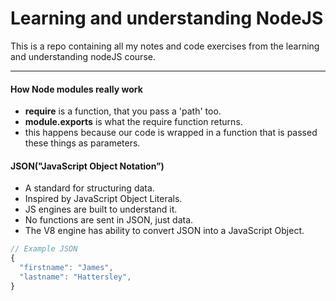 # Learning and understanding NodeJS

This is a repo containing all my notes and code exercises from the learning and understanding nodeJS course.

---

#### How Node modules really work

- **require** is a function, that you pass a 'path' too.
- **module.exports** is what the require function returns.
- this happens because our code is wrapped in a function that is passed these things as parameters.

#### JSON("JavaScript Object Notation”)

- A standard for structuring data.
- Inspired by JavaScript Object Literals.
- JS engines are built to understand it.
- No functions are sent in JSON, just data.
- The V8 engine has ability to convert JSON into a JavaScript Object.

```javascript
// Example JSON
{
  "firstname": "James",
  "lastname": "Hattersley",
}
```
